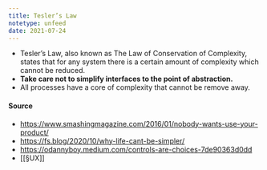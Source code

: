 ```yaml
---
title: Tesler’s Law
notetype: unfeed
date: 2021-07-24
---
```


- Tesler’s Law, also known as The Law of Conservation of Complexity, states that for any system there is a certain amount of complexity which cannot be reduced.
- **Take care not to simplify interfaces to the point of abstraction.**
-  All processes have a core of complexity that cannot be remove away.

#### Source
- https://www.smashingmagazine.com/2016/01/nobody-wants-use-your-product/
- https://fs.blog/2020/10/why-life-cant-be-simpler/
- https://odannyboy.medium.com/controls-are-choices-7de90363d0dd
- [[§UX]]